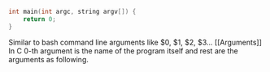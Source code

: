 ```c
int main(int argc, string argv[]) {
	return 0;
}
```

Similar to bash command line arguments like $0, $1, $2, $3...
[[Arguments]]
In C 0-th argument is the name of the program itself and rest are the arguments as following.
